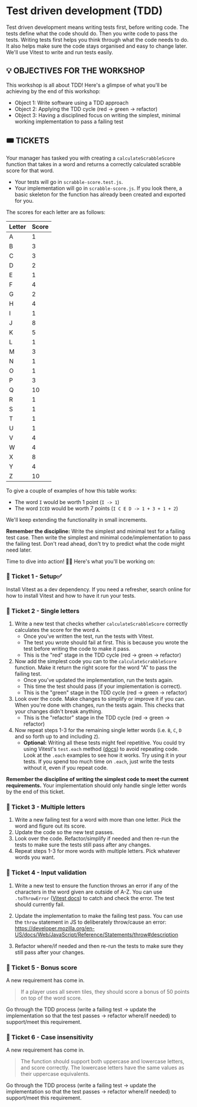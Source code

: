 # Test driven development (TDD)

Test driven development means writing tests first, before writing code. The tests define what the code should do. Then you write code to pass the tests. Writing tests first helps you think through what the code needs to do. It also helps make sure the code stays organised and easy to change later. We'll use Vitest to write and run tests easily.

## 💡 OBJECTIVES FOR THE WORKSHOP

This workshop is all about TDD! Here's a glimpse of what you'll be achieving by the end of this workshop:

- Object 1: Write software using a TDD approach
- Object 2: Applying the TDD cycle (red -> green -> refactor)
- Object 3: Having a disciplined focus on writing the simplest, minimal working implementation to pass a failing test

## 🎟️ TICKETS

Your manager has tasked you with creating a `calculateScrabbleScore` function that takes in a word and returns a correctly calculated scrabble score for that word.

- Your tests will go in `scrabble-score.test.js`.
- Your implementation will go in `scrabble-score.js`. If you look there, a basic skeleton for the function has already been created and exported for you.

The scores for each letter are as follows:

| Letter | Score |
| ------ | ----- |
| A      | 1     |
| B      | 3     |
| C      | 3     |
| D      | 2     |
| E      | 1     |
| F      | 4     |
| G      | 2     |
| H      | 4     |
| I      | 1     |
| J      | 8     |
| K      | 5     |
| L      | 1     |
| M      | 3     |
| N      | 1     |
| O      | 1     |
| P      | 3     |
| Q      | 10    |
| R      | 1     |
| S      | 1     |
| T      | 1     |
| U      | 1     |
| V      | 4     |
| W      | 4     |
| X      | 8     |
| Y      | 4     |
| Z      | 10    |

To give a couple of examples of how this table works:

- The word `I` would be worth 1 point (`I -> 1`)
- The word `ICED` would be worth 7 points (`I C E D -> 1 + 3 + 1 + 2`)

We'll keep extending the functionality in small increments.

**Remember the discipline:** Write the simplest and minimal test for a failing test case. Then write the simplest and minimal code/implementation to pass the failing test. Don't read ahead, don't try to predict what the code might need later.

Time to dive into action! 🏊‍♂️ Here's what you'll be working on:

### 🎫 Ticket 1 - Setup✅

Install Vitest as a dev dependency. If you need a refresher, search online for how to install Vitest and how to have it run your tests.

### 🎫 Ticket 2 - Single letters

1. Write a new test that checks whether `calculateScrabbleScore` correctly calculates the score for the word `A`.
   - Once you've written the test, run the tests with Vitest.
   - The test you wrote should fail at first. This is because you wrote the test before writing the code to make it pass.
   - This is the "red" stage in the TDD cycle (red -> green -> refactor)
2. Now add the simplest code you can to the `calculateScrabbleScore` function. Make it return the right score for the word "A" to pass the failing test.
   - Once you've updated the implementation, run the tests again.
   - This time the test should pass (if your implementation is correct).
   - This is the "green" stage in the TDD cycle (red -> green -> refactor)
3. Look over the code. Make changes to simplify or improve it if you can. When you're done with changes, run the tests again. This checks that your changes didn't break anything.
   - This is the "refactor" stage in the TDD cycle (red -> green -> refactor)
4. Now repeat steps 1-3 for the remaining single letter words (i.e. `B`, `C`, `D` and so forth up to and including `Z`).
   - **Optional:** Writing all these tests might feel repetitive. You could try using Vitest's `test.each` method ([docs](https://vitest.dev/api/#test-each)) to avoid repeating code. Look at the `.each` examples to see how it works. Try using it in your tests. If you spend too much time on `.each`, just write the tests without it, even if you repeat code.

**Remember the discipline of writing the simplest code to meet the current requirements.** Your implementation should only handle single letter words by the end of this ticket.

### 🎫 Ticket 3 - Multiple letters

1. Write a new failing test for a word with more than one letter. Pick the word and figure out its score.
2. Update the code so the new test passes.
3. Look over the code. Refactor/simplify if needed and then re-run the tests to make sure the tests still pass after any changes.
4. Repeat steps 1-3 for more words with multiple letters. Pick whatever words you want.

### 🎫 Ticket 4 - Input validation

1. Write a new test to ensure the function throws an error if any of the characters in the word given are outside of A-Z. You can use `.toThrowError` ([Vitest docs](https://vitest.dev/api/expect.html#tothrowerror)) to catch and check the error. The test should currently fail.

2. Update the implementation to make the failing test pass. You can use the `throw` statement in JS to deliberately throw/cause an error: https://developer.mozilla.org/en-US/docs/Web/JavaScript/Reference/Statements/throw#description

3. Refactor where/if needed and then re-run the tests to make sure they still pass after your changes.

### 🎫 Ticket 5 - Bonus score

A new requirement has come in.

> If a player uses all seven tiles, they should score a bonus of 50 points on top of the word score.

Go through the TDD process (write a failing test -> update the implementation so that the test passes -> refactor where/if needed) to support/meet this requirement.

### 🎫 Ticket 6 - Case insensitivity

A new requirement has come in.

> The function should support both uppercase and lowercase letters, and score correctly. The lowercase letters have the same values as their uppercase equivalents.

Go through the TDD process (write a failing test -> update the implementation so that the test passes -> refactor where/if needed) to support/meet this requirement.
